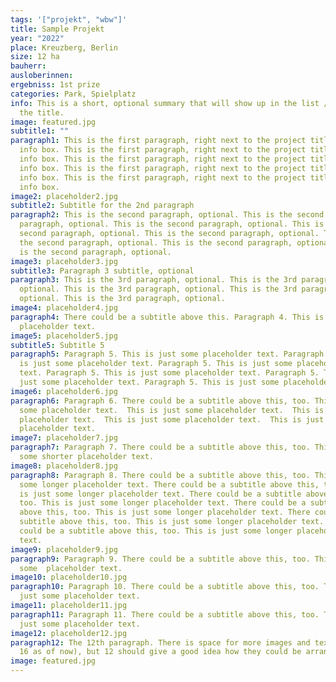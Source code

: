```yaml
---
tags: '["projekt", "wbw"]'
title: Sample Projekt
year: "2022"
place: Kreuzberg, Berlin
size: 12 ha
bauherr: 
ausloberinnen: 
ergebniss: 1st prize
categories: Park, Spielplatz
info: This is a short, optional summary that will show up in the list / below
  the title.
image: featured.jpg
subtitle1: ""
paragraph1: This is the first paragraph, right next to the project title and
  info box. This is the first paragraph, right next to the project title and
  info box. This is the first paragraph, right next to the project title and
  info box. This is the first paragraph, right next to the project title and
  info box. This is the first paragraph, right next to the project title and
  info box.
image2: placeholder2.jpg
subtitle2: Subtitle for the 2nd paragraph
paragraph2: This is the second paragraph, optional. This is the second
  paragraph, optional. This is the second paragraph, optional. This is the
  second paragraph, optional. This is the second paragraph, optional. This is
  the second paragraph, optional. This is the second paragraph, optional. This
  is the second paragraph, optional.
image3: placeholder3.jpg
subtitle3: Paragraph 3 subtitle, optional
paragraph3: This is the 3rd paragraph, optional. This is the 3rd paragraph,
  optional. This is the 3rd paragraph, optional. This is the 3rd paragraph,
  optional. This is the 3rd paragraph, optional.
image4: placeholder4.jpg
paragraph4: There could be a subtitle above this. Paragraph 4. This is just some
  placeholder text.
image5: placeholder5.jpg
subtitle5: Subtitle 5
paragraph5: Paragraph 5. This is just some placeholder text. Paragraph 5. This
  is just some placeholder text. Paragraph 5. This is just some placeholder
  text. Paragraph 5. This is just some placeholder text. Paragraph 5. This is
  just some placeholder text. Paragraph 5. This is just some placeholder text.
image6: placeholder6.jpg
paragraph6: Paragraph 6. There could be a subtitle above this, too. This is just
  some placeholder text.  This is just some placeholder text.  This is just some
  placeholder text.  This is just some placeholder text.  This is just some
  placeholder text.
image7: placeholder7.jpg
paragraph7: Paragraph 7. There could be a subtitle above this, too. This is just
  some shorter placeholder text.
image8: placeholder8.jpg
paragraph8: Paragraph 8. There could be a subtitle above this, too. This is just
  some longer placeholder text. There could be a subtitle above this, too. This
  is just some longer placeholder text. There could be a subtitle above this,
  too. This is just some longer placeholder text. There could be a subtitle
  above this, too. This is just some longer placeholder text. There could be a
  subtitle above this, too. This is just some longer placeholder text. There
  could be a subtitle above this, too. This is just some longer placeholder
  text.
image9: placeholder9.jpg
paragraph9: Paragraph 9. There could be a subtitle above this, too. This is just
  some  placeholder text.
image10: placeholder10.jpg
paragraph10: Paragraph 10. There could be a subtitle above this, too. This is
  just some placeholder text.
image11: placeholder11.jpg
paragraph11: Paragraph 11. There could be a subtitle above this, too. This is
  just some placeholder text.
image12: placeholder12.jpg
paragraph12: The 12th paragraph. There is space for more images and text (up to
  16 as of now), but 12 should give a good idea how they could be arranged.
image: featured.jpg
---
```

